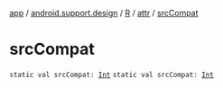 [app](../../../index.md) / [android.support.design](../../index.md) / [R](../index.md) / [attr](index.md) / [srcCompat](./src-compat.md)

# srcCompat

`static val srcCompat: `[`Int`](https://kotlinlang.org/api/latest/jvm/stdlib/kotlin/-int/index.html)
`static val srcCompat: `[`Int`](https://kotlinlang.org/api/latest/jvm/stdlib/kotlin/-int/index.html)